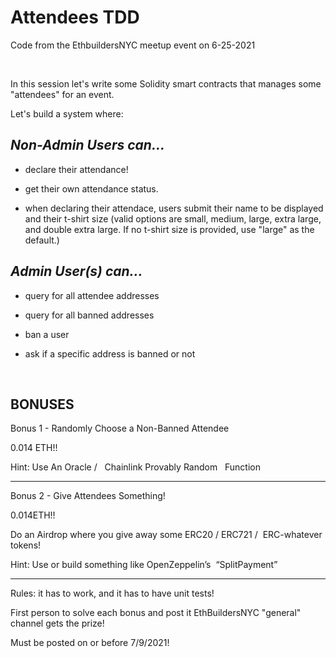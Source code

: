 # Attendees TDD

Code from the EthbuildersNYC meetup event on 6-25-2021

<br/>

In this session let's write some Solidity smart contracts that manages some "attendees" for an event.

Let's build a system where:

## _Non-Admin Users can..._

-  declare their attendance!

-  get their own attendance status.

- when declaring their attendace, users submit their name to be displayed and their t-shirt size (valid options are small, medium, large, extra large, and double extra large. If no t-shirt size is provided, use "large" as the default.)


## _Admin User(s) can..._

- query for all attendee addresses

- query for all banned addresses

- ban a user

- ask if a specific address is banned or not 

<br/>

## BONUSES

Bonus 1 - Randomly Choose a Non-Banned Attendee

0.014 ETH!!

Hint: Use An Oracle /   Chainlink Provably Random  
Function

---

Bonus 2 - Give Attendees Something!

0.014ETH!!

Do an Airdrop where you give away some ERC20 / ERC721 /  ERC-whatever tokens!

Hint: Use or build something like OpenZeppelin’s  “SplitPayment”

---

Rules: it has to work, and it has to have unit tests!

First person to solve each bonus and post it EthBuildersNYC "general" channel gets the prize!

Must be posted on or before 7/9/2021!
